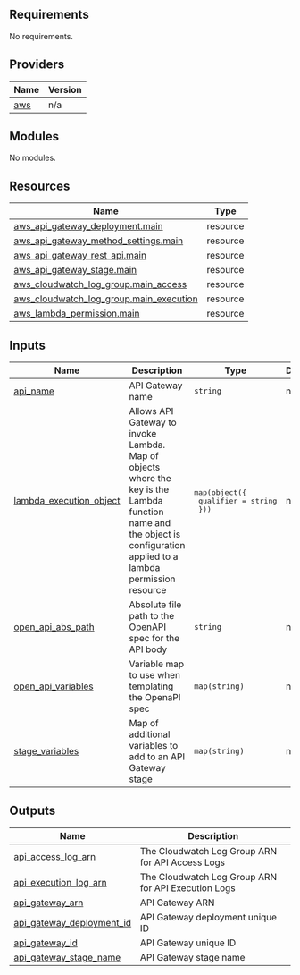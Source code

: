 <!-- BEGIN_TF_DOCS -->
## Requirements

No requirements.

## Providers

| Name | Version |
|------|---------|
| <a name="provider_aws"></a> [aws](#provider\_aws) | n/a |

## Modules

No modules.

## Resources

| Name | Type |
|------|------|
| [aws_api_gateway_deployment.main](https://registry.terraform.io/providers/hashicorp/aws/latest/docs/resources/api_gateway_deployment) | resource |
| [aws_api_gateway_method_settings.main](https://registry.terraform.io/providers/hashicorp/aws/latest/docs/resources/api_gateway_method_settings) | resource |
| [aws_api_gateway_rest_api.main](https://registry.terraform.io/providers/hashicorp/aws/latest/docs/resources/api_gateway_rest_api) | resource |
| [aws_api_gateway_stage.main](https://registry.terraform.io/providers/hashicorp/aws/latest/docs/resources/api_gateway_stage) | resource |
| [aws_cloudwatch_log_group.main_access](https://registry.terraform.io/providers/hashicorp/aws/latest/docs/resources/cloudwatch_log_group) | resource |
| [aws_cloudwatch_log_group.main_execution](https://registry.terraform.io/providers/hashicorp/aws/latest/docs/resources/cloudwatch_log_group) | resource |
| [aws_lambda_permission.main](https://registry.terraform.io/providers/hashicorp/aws/latest/docs/resources/lambda_permission) | resource |

## Inputs

| Name | Description | Type | Default | Required |
|------|-------------|------|---------|:--------:|
| <a name="input_api_name"></a> [api\_name](#input\_api\_name) | API Gateway name | `string` | n/a | yes |
| <a name="input_lambda_execution_object"></a> [lambda\_execution\_object](#input\_lambda\_execution\_object) | Allows API Gateway to invoke Lambda.  Map of objects where the key is the Lambda function name and the object is configuration applied to a lambda permission resource | <pre>map(object({<br>    qualifier = string<br>  }))</pre> | n/a | yes |
| <a name="input_open_api_abs_path"></a> [open\_api\_abs\_path](#input\_open\_api\_abs\_path) | Absolute file path to the OpenAPI spec for the API body | `string` | n/a | yes |
| <a name="input_open_api_variables"></a> [open\_api\_variables](#input\_open\_api\_variables) | Variable map to use when templating the OpenaPI spec | `map(string)` | n/a | yes |
| <a name="input_stage_variables"></a> [stage\_variables](#input\_stage\_variables) | Map of additional variables to add to an API Gateway stage | `map(string)` | n/a | yes |

## Outputs

| Name | Description |
|------|-------------|
| <a name="output_api_access_log_arn"></a> [api\_access\_log\_arn](#output\_api\_access\_log\_arn) | The Cloudwatch Log Group ARN for API Access Logs |
| <a name="output_api_execution_log_arn"></a> [api\_execution\_log\_arn](#output\_api\_execution\_log\_arn) | The Cloudwatch Log Group ARN for API Execution Logs |
| <a name="output_api_gateway_arn"></a> [api\_gateway\_arn](#output\_api\_gateway\_arn) | API Gateway ARN |
| <a name="output_api_gateway_deployment_id"></a> [api\_gateway\_deployment\_id](#output\_api\_gateway\_deployment\_id) | API Gateway deployment unique ID |
| <a name="output_api_gateway_id"></a> [api\_gateway\_id](#output\_api\_gateway\_id) | API Gateway unique ID |
| <a name="output_api_gateway_stage_name"></a> [api\_gateway\_stage\_name](#output\_api\_gateway\_stage\_name) | API Gateway stage name |
<!-- END_TF_DOCS -->